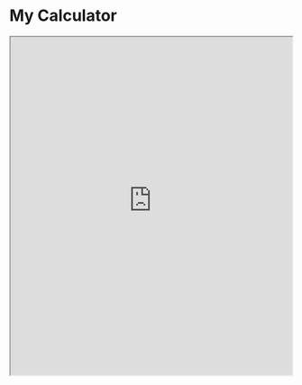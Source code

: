 # My Calculator

<iframe style="width: 500px; height: 600px;" src="https://eduardovazquezitb.github.io/Minesweeper"><iframe>